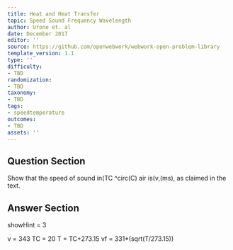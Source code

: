 ```yaml
---
title: Heat and Heat Transfer
topic: Speed Sound Frequency Wavelength
author: Urone et. al
date: December 2017
editor: ''
source: https://github.com/openwebwork/webwork-open-problem-library
template_version: 1.1
type: ''
difficulty:
- TBD
randomization:
- TBD
taxonomy:
- TBD
tags:
- speedtemperature
outcomes:
- TBD
assets: ''
---
```


## Question Section 

Show that the speed of sound in(TC ^circ(C) air is(v,(ms), as claimed in the text.



## Answer Section

showHint = 3

v = 343
TC = 20
T = TC+273.15
vf = 331*(sqrt(T/273.15))